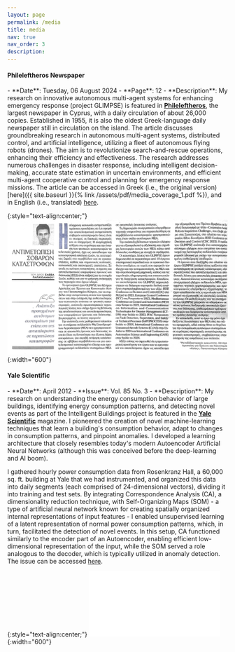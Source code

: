```yaml
---
layout: page
permalink: /media
title: media
nav: true
nav_order: 3
description:
---
```


<h4>Phileleftheros Newspaper</h4>
- **Date**: Tuesday, 06 August 2024
- **Page**: 12
- **Description**: My research on innovative autonomous multi-agent systems for enhancing emergency response (project GLIMPSE) is featured in <b><a href="https://www.philenews.com" target="_blank">Phileleftheros</a></b>, the largest newspaper in Cyprus, with a daily circulation of about 26,000 copies. Established in 1955, it is also the oldest Greek-language daily newspaper still in circulation on the island. The article discusses groundbreaking research in autonomous multi-agent systems, distributed control, and artificial intelligence, utilizing a fleet of autonomous flying robots (drones). The aim is to revolutionize search-and-rescue operations, enhancing their efficiency and effectiveness. The research addresses numerous challenges in disaster response, including intelligent decision-making, accurate state estimation in uncertain environments, and efficient multi-agent cooperative control and planning for emergency response missions. The article can be accessed in Greek (i.e., the original version) [here]({{ site.baseurl }}{% link /assets/pdf/media_coverage_1.pdf %}), and in English (i.e., translated) <a href="https://www.kios.ucy.ac.cy/glimpse-innovative-autonomous-multi-agent-systems-for-enhancing-emergency-response/" target="_blank">here</a>.


{:style="text-align:center;"}
![Phileleftheros](/assets/img/Phileleftheros_1.jpg){:width="600"}



<h4>Yale Scientific</h4>
- **Date**: April 2012
- **Issue**: Vol. 85 No. 3
- **Description**: My research on understanding the energy consumption behavior of large buildings, identifying energy consumption patterns, and detecting novel events as part of the Intelligent Buildings project is featured in the <b><a href="https://www.yalescientific.org" target="_blank">Yale Scientific</a></b> magazine. I pioneered the creation of novel machine-learning techniques that learn a building's consumption behavior, adapt to changes in consumption patterns, and pinpoint anomalies. I developed a learning architecture that closely resembles today's modern Autoencoder Artificial Neural Networks (although this was conceived before the deep-learning and AI boom).
  
I gathered hourly power consumption data from Rosenkranz Hall, a 60,000 sq. ft. building at Yale that we had instrumented, and organized this data into daily segments (each comprised of 24-dimensional vectors), dividing it into training and test sets. By integrating Correspondence Analysis (CA), a dimensionality reduction technique, with Self-Organizing Maps (SOM) - a type of artificial neural network known for creating spatially organized internal representations of input features - I enabled unsupervised learning of a latent representation of normal power consumption patterns, which, in turn, facilitated the detection of novel events. In this setup, CA functioned similarly to the encoder part of an Autoencoder, enabling efficient low-dimensional representation of the input, while the SOM served a role analogous to the decoder, which is typically utilized in anomaly detection. The issue can be accessed <a href="https://www.yumpu.com/en/document/read/63563299/ysm-85-3" target="_blank">here</a>.


{:style="text-align:center;"}
![yalesci](/assets/pdf/YaleScientific.pdf){:width="600"}
